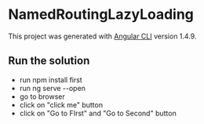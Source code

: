 # NamedRoutingLazyLoading

This project was generated with [Angular CLI](https://github.com/angular/angular-cli) version 1.4.9.

## Run the solution

 - run npm install first
 - run ng serve --open
 - go to browser 
 - click on "click me" button
 - click on "Go to FIrst" and "Go to Second" button


